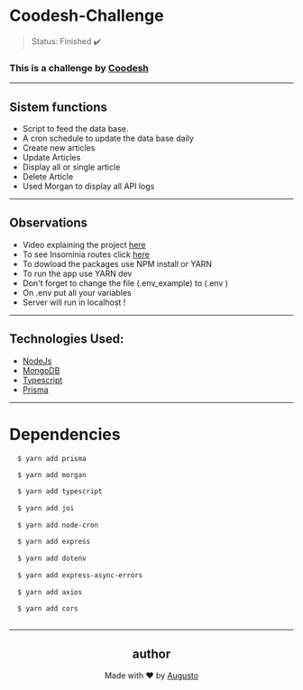 # Coodesh-Challenge
>Status: Finished ✔️

### This is a challenge by [Coodesh](https://coodesh.com)
---
## Sistem functions 
+ Script to feed the data base.
+ A cron schedule to update the data base daily
+ Create new articles
+ Update Articles
+ Display all or single article
+ Delete Article
+ Used Morgan to display all API logs
---
## Observations 
+ Video explaining the project [here]()
+ To see Insominia routes click [here]()
+ To dowload the packages use NPM install or YARN 
+ To run the app use YARN dev
+ Don't forget to change the file (.env_example) to (.env )
+ On .env put all your variables 
+ Server will run in localhost !
---
## Technologies Used:

+ [NodeJs](https://nodejs.org/en/)
+ [MongoDB](https://www.mongodb.com/cloud/atlas/lp/try2?utm_source=google&utm_campaign=gs_americas_brazil_search_core_brand_atlas_desktop&utm_term=mongodb&utm_medium=cpc_paid_search&utm_ad=e&utm_ad_campaign_id=12212624308&adgroup=115749706023&gclid=Cj0KCQjwgYSTBhDKARIsAB8KuktopAiszu-Xfvi5NExi2DhLGqjUrgwLn3ltYGDT_TekE-mH37ZcpjkaAl4REALw_wcB)
+ [Typescript](https://www.typescriptlang.org/)
+ [Prisma](https://www.prisma.io)

---
# Dependencies
```bash
  $ yarn add prisma
  
  $ yarn add morgan

  $ yarn add typescript
   
  $ yarn add joi
  
  $ yarn add node-cron
  
  $ yarn add express
  
  $ yarn add dotenv
  
  $ yarn add express-async-errors
  
  $ yarn add axios
  
  $ yarn add cors
  
```
---

<h2 align='center'>author</h2>
<div align='center'>
  Made with ❤️ by <a href="https://github.com/AugustoBernardes">Augusto</a>
</div>



